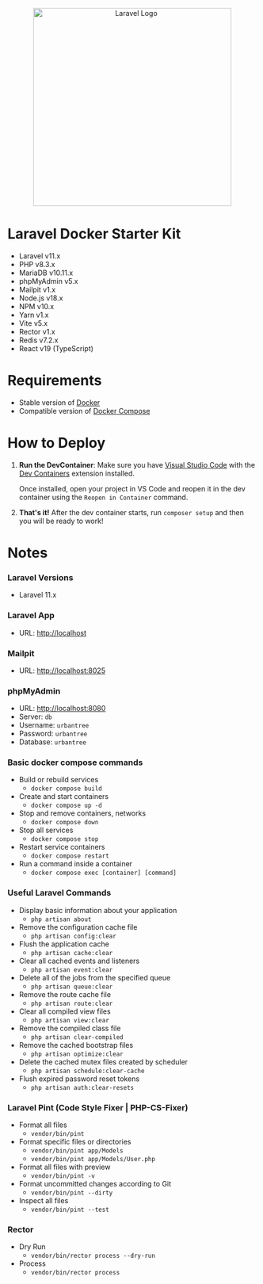 <p align="center"><a href="https://laravel.com" target="_blank"><img src="https://raw.githubusercontent.com/laravel/art/master/logo-lockup/5%20SVG/2%20CMYK/1%20Full%20Color/laravel-logolockup-cmyk-red.svg" width="400" alt="Laravel Logo"></a></p>

# Laravel Docker Starter Kit

- Laravel v11.x
- PHP v8.3.x
- MariaDB v10.11.x
- phpMyAdmin v5.x
- Mailpit v1.x
- Node.js v18.x
- NPM v10.x
- Yarn v1.x
- Vite v5.x
- Rector v1.x
- Redis v7.2.x
- React v19 (TypeScript)

# Requirements

- Stable version of [Docker](https://docs.docker.com/engine/install/)
- Compatible version of [Docker Compose](https://docs.docker.com/compose/install/#install-compose)

# How to Deploy

1. **Run the DevContainer**:
   Make sure you have [Visual Studio Code](https://code.visualstudio.com/) with the [Dev Containers](https://marketplace.visualstudio.com/items?itemName=ms-vscode-remote.remote-containers) extension installed.

   Once installed, open your project in VS Code and reopen it in the dev container using the `Reopen in Container` command.

2. **That's it!**
   After the dev container starts, run `composer setup` and then you will be ready to work!

# Notes

### Laravel Versions

- Laravel 11.x

### Laravel App

- URL: <http://localhost>

### Mailpit

- URL: <http://localhost:8025>

### phpMyAdmin

- URL: <http://localhost:8080>
- Server: `db`
- Username: `urbantree`
- Password: `urbantree`
- Database: `urbantree`

### Basic docker compose commands

- Build or rebuild services
  - `docker compose build`
- Create and start containers
  - `docker compose up -d`
- Stop and remove containers, networks
  - `docker compose down`
- Stop all services
  - `docker compose stop`
- Restart service containers
  - `docker compose restart`
- Run a command inside a container
  - `docker compose exec [container] [command]`

### Useful Laravel Commands

- Display basic information about your application
  - `php artisan about`
- Remove the configuration cache file
  - `php artisan config:clear`
- Flush the application cache
  - `php artisan cache:clear`
- Clear all cached events and listeners
  - `php artisan event:clear`
- Delete all of the jobs from the specified queue
  - `php artisan queue:clear`
- Remove the route cache file
  - `php artisan route:clear`
- Clear all compiled view files
  - `php artisan view:clear`
- Remove the compiled class file
  - `php artisan clear-compiled`
- Remove the cached bootstrap files
  - `php artisan optimize:clear`
- Delete the cached mutex files created by scheduler
  - `php artisan schedule:clear-cache`
- Flush expired password reset tokens
  - `php artisan auth:clear-resets`

### Laravel Pint (Code Style Fixer | PHP-CS-Fixer)

- Format all files
  - `vendor/bin/pint`
- Format specific files or directories
  - `vendor/bin/pint app/Models`
  - `vendor/bin/pint app/Models/User.php`
- Format all files with preview
  - `vendor/bin/pint -v`
- Format uncommitted changes according to Git
  - `vendor/bin/pint --dirty`
- Inspect all files
  - `vendor/bin/pint --test`

### Rector

- Dry Run
  - `vendor/bin/rector process --dry-run`
- Process
  - `vendor/bin/rector process`
